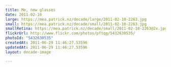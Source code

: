 ```yaml
---
title: Me, new glasses
date: 2011-02-10
large: https://mea.patrick.nz/decade/large/2011-02-10-2263.jpg
small: https://mea.patrick.nz/decade/small/2011-02-10-2263.jpg
smallRetina: https://mea.patrick.nz/decade/small/2011-02-10-2263@2x.jpg
flickrUrl: http://www.flickr.com/photos/pftqg/5432630535/
photoId: "5432630535"
createdAt: 2011-06-29 11:46:27.53596
updatedAt: 2011-06-29 11:46:27.53596
layout: decade-image

---
```


